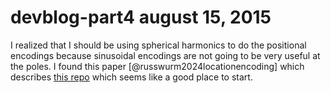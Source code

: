 # devblog-part4 august 15, 2015

I realized that I should be using spherical harmonics to do the positional encodings because sinusoidal encodings are not going to be very useful at the poles. I found this paper [@russwurm2024locationencoding] which describes [this repo](https://github.com/MarcCoru/locationencoder) which seems like a good place to start.